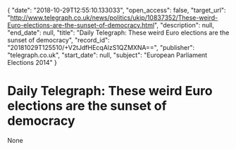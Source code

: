 {
  "date": "2018-10-29T12:55:10.133033", 
  "open_access": false, 
  "target_url": "http://www.telegraph.co.uk/news/politics/ukip/10837352/These-weird-Euro-elections-are-the-sunset-of-democracy.html", 
  "description": null, 
  "end_date": null, 
  "title": "Daily Telegraph: These weird Euro elections are the sunset of democracy", 
  "record_id": "20181029T125510/+V2tJdfHEcqAlzS1QZMXNA==", 
  "publisher": "telegraph.co.uk", 
  "start_date": null, 
  "subject": "European Parliament Elections 2014"
}

# Daily Telegraph: These weird Euro elections are the sunset of democracy

None